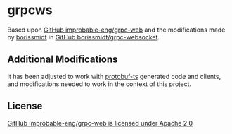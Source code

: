 # grpcws

Based upon [GitHub improbable-eng/grpc-web](https://github.com/improbable-eng/grpc-web/tree/master/client/grpc-web) and the modifications made by [borissmidt](https://github.com/borissmidt) in [GitHub borissmidt/grpc-websocket](https://github.com/borissmidt/grpc-websocket/tree/master/client/grpc-web).

## Additional Modifications

It has been adjusted to work with [protobuf-ts](https://github.com/timostamm/protobuf-ts) generated code and clients, and modifications needed to work in the context of this project.

## License

[GitHub improbable-eng/grpc-web is licensed under Apache 2.0](https://github.com/improbable-eng/grpc-web/blob/master/LICENSE.txt)
